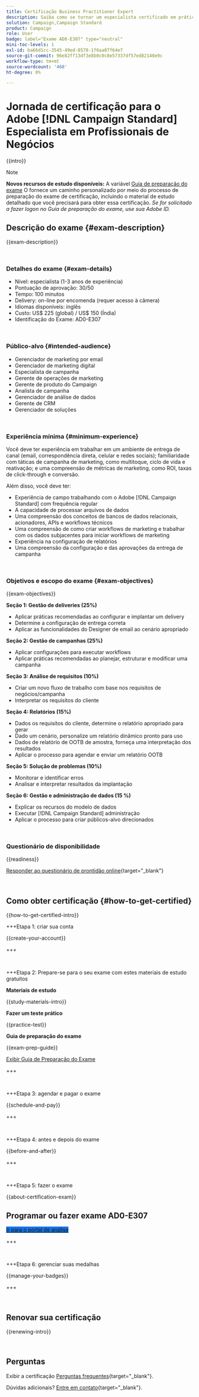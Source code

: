 ```yaml
---
title: Certificação Business Practitioner Expert
description: Saiba como se tornar um especialista certificado em prática de negócios Adobe no Adobe [!DNL Campaign Standard]
solution: Campaign,Campaign Standard
product: Campaign
role: User
badge: label="Exame AD0-E307" type="neutral"
mini-toc-levels: 1
exl-id: ba66d1cc-3545-49ed-8578-1f6aa07f64e7
source-git-commit: 96e82ff13df3e8b0c0c8e57337df57ed82148e9c
workflow-type: tm+mt
source-wordcount: '468'
ht-degree: 0%

---
```


# Jornada de certificação para o Adobe [!DNL Campaign Standard] Especialista em Profissionais de Negócios

{{intro}}

>[!NOTE]
>
>**Novos recursos de estudo disponíveis:** A variável [Guia de preparação do exame](https://app.rockinfo.com/courses/255) O fornece um caminho personalizado por meio do processo de preparação do exame de certificação, incluindo o material de estudo detalhado que você precisará para obter essa certificação. _Se for solicitado a fazer logon no Guia de preparação do exame, use sua Adobe ID._

## Descrição do exame {#exam-description}

{{exam-description}}

<br>

### Detalhes do exame {#exam-details}

* Nível: especialista (1-3 anos de experiência)
* Pontuação de aprovação: 30/50
* Tempo: 100 minutos
* Delivery: on-line por encomenda (requer acesso à câmera)
* Idiomas disponíveis: inglês
* Custo: US$ 225 (global) / US$ 150 (Índia)
* Identificação do Exame: AD0-E307

<br>

### Público-alvo {#intended-audience}

* Gerenciador de marketing por email
* Gerenciador de marketing digital
* Especialista de campanha
* Gerente de operações de marketing
* Gerente de produto do Campaign
* Analista de campanha
* Gerenciador de análise de dados
* Gerente de CRM
* Gerenciador de soluções

<br>

### Experiência mínima {#minimum-experience}

Você deve ter experiência em trabalhar em um ambiente de entrega de canal (email, correspondência direta, celular e redes sociais); familiaridade com táticas de campanha de marketing, como multitoque, ciclo de vida e reativação; e uma compreensão de métricas de marketing, como ROI, taxas de click-through e conversão.

Além disso, você deve ter:

* Experiência de campo trabalhando com o Adobe [!DNL Campaign Standard] com frequência regular
* A capacidade de processar arquivos de dados
* Uma compreensão dos conceitos de bancos de dados relacionais, acionadores, APIs e workflows técnicos
* Uma compreensão de como criar workflows de marketing e trabalhar com os dados subjacentes para iniciar workflows de marketing
* Experiência na configuração de relatórios
* Uma compreensão da configuração e das aprovações da entrega de campanha

<br>

### Objetivos e escopo do exame {#exam-objectives}

{{exam-objectives}}

**Seção 1: Gestão de deliveries (25%)**

* Aplicar práticas recomendadas ao configurar e implantar um delivery
* Determine a configuração de entrega correta
* Aplicar as funcionalidades do Designer de email ao cenário apropriado

**Seção 2: Gestão de campanhas (25%)**

* Aplicar configurações para executar workflows
* Aplicar práticas recomendadas ao planejar, estruturar e modificar uma campanha

**Seção 3: Análise de requisitos (10%)**

* Criar um novo fluxo de trabalho com base nos requisitos de negócios/campanha
* Interpretar os requisitos do cliente

**Seção 4: Relatórios (15%)**

* Dados os requisitos do cliente, determine o relatório apropriado para gerar
* Dado um cenário, personalize um relatório dinâmico pronto para uso
* Dados de relatório de OOTB de amostra, forneça uma interpretação dos resultados
* Aplicar o processo para agendar e enviar um relatório OOTB

**Seção 5: Solução de problemas (10%)**

* Monitorar e identificar erros
* Analisar e interpretar resultados da implantação

**Seção 6: Gestão e administração de dados (15 %)**

* Explicar os recursos do modelo de dados
* Executar [!DNL Campaign Standard] administração
* Aplicar o processo para criar públicos-alvo direcionados

<br>

### Questionário de disponibilidade

{{readiness}}

[Responder ao questionário de prontidão online](https://scorpion.caveon.com/launchpad/ad-q-e129-readiness-questionnaire-for-adobe-aem-assets-developer-professional-exam-copy-nxam4m/ad-q-e307-readiness-questionnaire-for-adobe-campaign-standard-business-practitioner-expert-exam){target="_blank"}

<br>

## Como obter certificação {#how-to-get-certified}

{{how-to-get-certified-intro}}

+++Etapa 1: criar sua conta

{{create-your-account}}

+++

<br>

+++Etapa 2: Prepare-se para o seu exame com estes materiais de estudo gratuitos

**Materiais de estudo**

{{study-materials-intro}}

**Fazer um teste prático**

{{practice-test}}

**Guia de preparação do exame**

{{exam-prep-guide}}

[Exibir Guia de Preparação do Exame](https://app.rockinfo.com/courses/255)

+++

<br>

+++Etapa 3: agendar e pagar o exame

{{schedule-and-pay}}

+++

<br>

+++Etapa 4: antes e depois do exame

{{before-and-after}}

+++

<br>

+++Etapa 5: fazer o exame

{{about-certification-exam}}

## Programar ou fazer exame AD0-E307

<a href="https://www.certmetrics.com/adobe/candidate/examity_sso.aspx?eid=AD0-E307" target="_blank" class="spectrum-Button spectrum-Button--fill spectrum-Button--accent spectrum-Button--sizeM is-margin-bottom-big-big at-element-click-tracking" style="background-color:#1473E6">

<span class="spectrum-Button-label has-no-wrap">
   Ir para o portal de análise
</span>
</a>

+++

<br>

+++Etapa 6: gerenciar suas medalhas

{{manage-your-badges}}

+++

<br>

## Renovar sua certificação

{{renewing-intro}}

<br>

## Perguntas

Exibir a certificação [Perguntas frequentes](https://experienceleague.adobe.com/docs/certification/certification/faq.html){target="_blank"}.

Dúvidas adicionais? [Entre em contato](mailto:certif@adobe.com){target="_blank"}.

